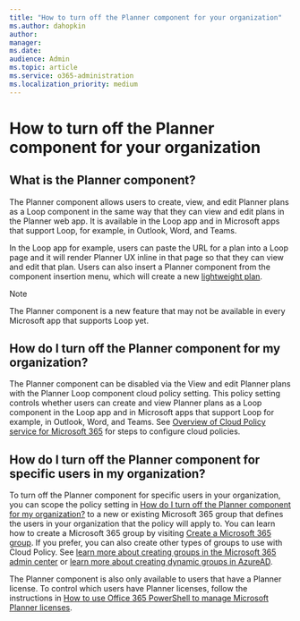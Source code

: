 ```yaml
---
title: "How to turn off the Planner component for your organization"
ms.author: dahopkin
author: 
manager: 
ms.date: 
audience: Admin
ms.topic: article
ms.service: o365-administration
ms.localization_priority: medium
---
```


# How to turn off the Planner component for your organization

## What is the Planner component?
The Planner component allows users to create, view, and edit Planner plans as a Loop component in the same way that they can view and edit plans in the Planner web app. It is available in the Loop app and in Microsoft apps that support Loop, for example, in Outlook, Word, and Teams.

In the Loop app for example, users can paste the URL for a plan into a Loop page and it will render Planner UX inline in that page so that they can view and edit that plan. Users can also insert a Planner component from the component insertion menu, which will create a new [lightweight plan](https://support.microsoft.com/en-us/office/about-plans-that-aren-t-in-groups-3208332f-14db-408d-ba2a-58eea26b19d5).

> [!NOTE]
> The Planner component is a new feature that may not be available in every Microsoft app that supports Loop yet.

## How do I turn off the Planner component for my organization?
The Planner component can be disabled via the View and edit Planner plans with the Planner Loop component cloud policy setting. This policy setting controls whether users can create and view Planner plans as a Loop component in the Loop app and in Microsoft apps that support Loop for example, in Outlook, Word, and Teams. See [Overview of Cloud Policy service for Microsoft 365](/deployoffice/admincenter/overview-cloud-policy) for steps to configure cloud policies.

## How do I turn off the Planner component for specific users in my organization?
To turn off the Planner component for specific users in your organization, you can scope the policy setting in [How do I turn off the Planner component for my organization?](#how-do-i-turn-off-the-planner-component-for-my-organization) to a new or existing Microsoft 365 group that defines the users in your organization that the policy will apply to. You can learn how to create a Microsoft 365 group by visiting [Create a Microsoft 365 group](/microsoft-365/admin/create-groups/create-groups). If you prefer, you can also create other types of groups to use with Cloud Policy. See [learn more about creating groups in the Microsoft 365 admin center](/microsoft-365/admin/email/create-edit-or-delete-a-security-group) or [learn more about creating dynamic groups in AzureAD](/azure/active-directory/external-identities/use-dynamic-groups).

The Planner component is also only available to users that have a Planner license. To control which users have Planner licenses, follow the instructions in [How to use Office 365 PowerShell to manage Microsoft Planner licenses](/office365/troubleshoot/licensing/how-to-use-office-365-powershell-to-manage-microsoft-planner-licenses).
